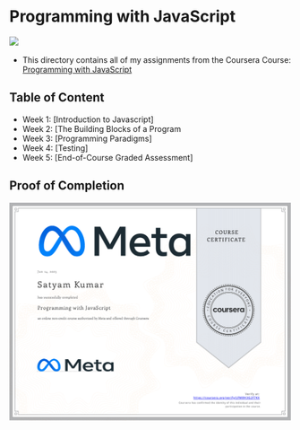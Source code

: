 # Programming with JavaScript

<img src="../meta-logo.png" width=150>

- This directory contains all of my assignments from the Coursera Course: [Programming with JavaScript](https://www.coursera.org/learn/programming-with-javascript?specialization=meta-front-end-developer)

## Table of Content

- Week 1: [Introduction to Javascript]
- Week 2: [The Building Blocks of a Program
- Week 3: [Programming Paradigms]
- Week 4: [Testing]
- Week 5: [End-of-Course Graded Assessment]

## Proof of Completion

<img src="./Certificate.pdf" width=800>
